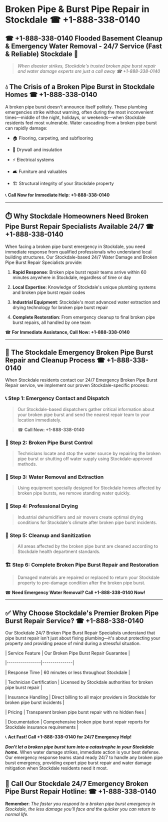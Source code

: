 # Broken Pipe & Burst Pipe Repair in Stockdale ☎ +1-888-338-0140  
## ☎ +1-888-338-0140 Flooded Basement Cleanup & Emergency Water Removal - 24/7 Service (Fast & Reliable) Stockdale 🚨  

> *When disaster strikes, Stockdale's trusted broken pipe burst repair and water damage experts are just a call away ☎ +1-888-338-0140*  

## 💧 The Crisis of a Broken Pipe Burst in Stockdale Homes ☎ +1-888-338-0140  

A broken pipe burst doesn't announce itself politely. These plumbing emergencies strike without warning, often during the most inconvenient times—middle of the night, holidays, or weekends—when Stockdale residents feel most vulnerable. Water cascading from a broken pipe burst can rapidly damage:  

* 🏠 Flooring, carpeting, and subflooring  
* 🧱 Drywall and insulation  
* ⚡ Electrical systems  
* 🛋️ Furniture and valuables  
* 🏗️ Structural integrity of your Stockdale property  

📞 **Call Now for Immediate Help: +1-888-338-0140**  

---  

## ⏱️ Why Stockdale Homeowners Need Broken Pipe Burst Repair Specialists Available 24/7 ☎ +1-888-338-0140  

When facing a broken pipe burst emergency in Stockdale, you need immediate response from qualified professionals who understand local building structures. Our Stockdale-based 24/7 Water Damage and Broken Pipe Burst Repair Specialists provide:  

1. **Rapid Response**: Broken pipe burst repair teams arrive within 60 minutes anywhere in Stockdale, regardless of time or day  
2. **Local Expertise**: Knowledge of Stockdale's unique plumbing systems and broken pipe burst repair codes  
3. **Industrial Equipment**: Stockdale's most advanced water extraction and drying technology for broken pipe burst repair  
4. **Complete Restoration**: From emergency cleanup to final broken pipe burst repairs, all handled by one team  

☎ **For Immediate Assistance, Call Now: +1-888-338-0140**  

---  

## 🔧 The Stockdale Emergency Broken Pipe Burst Repair and Cleanup Process ☎ +1-888-338-0140  

When Stockdale residents contact our 24/7 Emergency Broken Pipe Burst Repair service, we implement our proven Stockdale-specific process:  

### 📞 Step 1: Emergency Contact and Dispatch  
> Our Stockdale-based dispatchers gather critical information about your broken pipe burst and send the nearest repair team to your location immediately.  
> ☎ **Call Now: +1-888-338-0140**  

### 🚿 Step 2: Broken Pipe Burst Control  
> Technicians locate and stop the water source by repairing the broken pipe burst or shutting off water supply using Stockdale-approved methods.  

### 🌊 Step 3: Water Removal and Extraction  
> Using equipment specially designed for Stockdale homes affected by broken pipe bursts, we remove standing water quickly.  

### 💨 Step 4: Professional Drying  
> Industrial dehumidifiers and air movers create optimal drying conditions for Stockdale's climate after broken pipe burst incidents.  

### 🧼 Step 5: Cleanup and Sanitization  
> All areas affected by the broken pipe burst are cleaned according to Stockdale health department standards.  

### 🏗️ Step 6: Complete Broken Pipe Burst Repair and Restoration  
> Damaged materials are repaired or replaced to return your Stockdale property to pre-damage condition after the broken pipe burst.  

☎ **Need Emergency Water Removal? Call +1-888-338-0140 Now!**  

---  

## ✅ Why Choose Stockdale's Premier Broken Pipe Burst Repair Service? ☎ +1-888-338-0140  

Our Stockdale 24/7 Broken Pipe Burst Repair Specialists understand that pipe burst repair isn't just about fixing plumbing—it's about protecting your property and providing peace of mind during a stressful situation.  

| Service Feature | Our Broken Pipe Burst Repair Guarantee |  
|-----------------|---------------|  
| Response Time | 60 minutes or less throughout Stockdale |  
| Technician Certification | Licensed by Stockdale authorities for broken pipe burst repair |  
| Insurance Handling | Direct billing to all major providers in Stockdale for broken pipe burst incidents |  
| Pricing | Transparent broken pipe burst repair with no hidden fees |  
| Documentation | Comprehensive broken pipe burst repair reports for Stockdale insurance requirements |  

📞 **Act Fast! Call +1-888-338-0140 for 24/7 Emergency Help!**  

***Don't let a broken pipe burst turn into a catastrophe in your Stockdale home.*** When water damage strikes, immediate action is your best defense. Our emergency response teams stand ready 24/7 to handle any broken pipe burst emergency, providing expert pipe burst repair and water damage mitigation when Stockdale residents need it most.  

## 📱 Call Our Stockdale 24/7 Emergency Broken Pipe Burst Repair Hotline: ☎ +1-888-338-0140  

**Remember**: *The faster you respond to a broken pipe burst emergency in Stockdale, the less damage you'll face and the quicker you can return to normal life.*